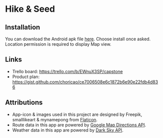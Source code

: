 # Hike & Seed

## Installation

You can download the Android apk file [here](https://exp-shell-app-assets.s3-us-west-1.amazonaws.com/android%2F%40zhengcao18%2Fhike-seed-c9631b35-892a-11e8-8cf6-0a580a780750-signed.apk). Choose install once asked. Location permission is required to display Map view.

## Links

* Trello board: https://trello.com/b/EWnuX3SP/capstone
* Product plan: https://gist.github.com/choricao/ce7006508e6c1872b6e90e22fdb4d836

## Attributions

* App-icon & images used in this project are designed by Freepik, smalllikeart & mynamepong from [Flaticon](https://www.flaticon.com/).
* Route data in this app are powered by [Google Map Directions API](https://developers.google.com/maps/documentation/directions/start).
* Weather data in this app are powered by [Dark Sky API](https://darksky.net/poweredby/).
